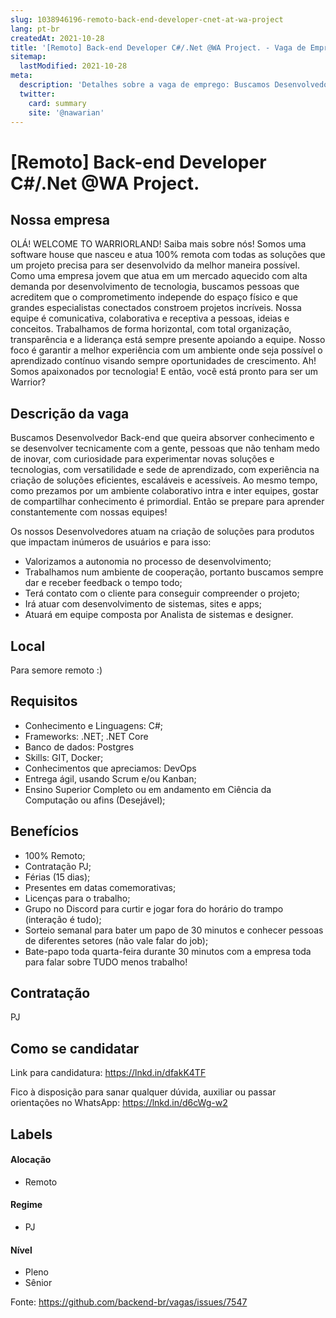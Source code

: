 ```yaml
---
slug: 1038946196-remoto-back-end-developer-cnet-at-wa-project
lang: pt-br
createdAt: 2021-10-28
title: '[Remoto] Back-end Developer C#/.Net @WA Project. - Vaga de Emprego'
sitemap:
  lastModified: 2021-10-28
meta:
  description: 'Detalhes sobre a vaga de emprego: Buscamos Desenvolvedor Back-end que queira absorver conhecimento e se desenvolver tecnicamente com a gente, pessoas que não tenham medo de inovar, com curiosidade para experimentar novas soluções e tecnologias, com versatilidade e sede de aprendizado, com experiência na criação de soluções eficientes, escaláveis e acessíveis. Ao mesmo tempo, como prezamos por um ambiente colaborativo intra e inter equipes, gostar de compartilhar conhecimento é primordial. Então se prepare para aprender constantemente com nossas equipes! Os nossos Desenvolvedores atuam na criação de soluções para produtos que impactam inúmeros de usuários e para isso: - Valorizamos a autonomia no processo de desenvolvimento; - Trabalhamos num ambiente de cooperação, portanto buscamos sempre dar e receber feedback o tempo todo; - Terá contato com o cliente para conseguir compreender o projeto; - Irá atuar com desenvolvimento de sistemas, sites e apps; - Atuará em equipe composta por Analista de sistemas e designer.'
  twitter:
    card: summary
    site: '@nawarian'
---
```


# [Remoto] Back-end Developer C#/.Net @WA Project.

<!--
==================================================
Caso a vaga for remoto durante a pandemia informar no texto "Remoto durante o covid"
==================================================
-->
<!-- 
==================================================
POR FAVOR, SÓ POSTE SE A VAGA FOR PARA BACK-END!

Não faça distinção de gênero no título da vaga.

Use: "Back-End Developer" ao invés de 
"Desenvolvedor Back-End" \o/

Exemplo: `[São Paulo] Back-End Developer @ NOME DA EMPRESA`
==================================================
-->
<!--
==================================================
Caso a vaga for remoto durante a pandemia deixar a linha abaixo
==================================================
-->

## Nossa empresa

OLÁ! WELCOME TO WARRIORLAND!
Saiba mais sobre nós!
Somos uma software house que nasceu e atua 100% remota com todas as soluções que um projeto precisa para ser desenvolvido da melhor maneira possível.
Como uma empresa jovem que atua em um mercado aquecido com alta demanda por desenvolvimento de tecnologia, buscamos pessoas que acreditem que o comprometimento independe do espaço físico e que grandes especialistas conectados constroem projetos incríveis.
Nossa equipe é comunicativa, colaborativa e receptiva a pessoas, ideias e conceitos.
Trabalhamos de forma horizontal, com total organização, transparência e a liderança está sempre presente apoiando a equipe. Nosso foco é garantir a melhor experiência com um ambiente onde seja possível o aprendizado contínuo visando sempre oportunidades de crescimento.
Ah! Somos apaixonados por tecnologia!
E então, você está pronto para ser um Warrior?

## Descrição da vaga

Buscamos Desenvolvedor Back-end que queira absorver conhecimento e se desenvolver tecnicamente com a gente, pessoas que não tenham medo de inovar, com curiosidade para experimentar novas soluções e tecnologias, com versatilidade e sede de aprendizado, com experiência na criação de soluções eficientes, escaláveis e acessíveis. Ao mesmo tempo, como prezamos por um ambiente colaborativo intra e inter equipes, gostar de compartilhar conhecimento é primordial. Então se prepare para aprender constantemente com nossas equipes!

Os nossos Desenvolvedores atuam na criação de soluções para produtos que impactam inúmeros de usuários e para isso:
- Valorizamos a autonomia no processo de desenvolvimento;
- Trabalhamos num ambiente de cooperação, portanto buscamos sempre dar e receber feedback o tempo todo;
- Terá contato com o cliente para conseguir compreender o projeto;
- Irá atuar com desenvolvimento de sistemas, sites e apps;
- Atuará em equipe composta por Analista de sistemas e designer.

## Local

Para semore remoto :)

## Requisitos

- Conhecimento e Linguagens: C#;
- Frameworks: .NET; .NET Core
- Banco de dados: Postgres
- Skills: GIT, Docker;
- Conhecimentos que apreciamos: DevOps
- Entrega ágil, usando Scrum e/ou Kanban;
- Ensino Superior Completo ou em andamento em Ciência da Computação ou afins (Desejável);

## Benefícios

- 100% Remoto;
- Contratação PJ;
- Férias (15 dias);
- Presentes em datas comemorativas;
- Licenças para o trabalho;
- Grupo no Discord para curtir e jogar fora do horário do trampo (interação é tudo);
- Sorteio semanal para bater um papo de 30 minutos e conhecer pessoas de diferentes setores (não vale falar do job);
- Bate-papo toda quarta-feira durante 30 minutos com a empresa toda para falar sobre TUDO menos trabalho!

## Contratação

PJ 

## Como se candidatar

Link para candidatura: https://lnkd.in/dfakK4TF

Fico à disposição para sanar qualquer dúvida, auxiliar ou passar orientações no WhatsApp: https://lnkd.in/d6cWg-w2


## Labels
<!-- retire os labels que não fazem sentido à vaga -->

#### Alocação

- Remoto

#### Regime

- PJ

#### Nível

- Pleno
- Sênior





Fonte: https://github.com/backend-br/vagas/issues/7547